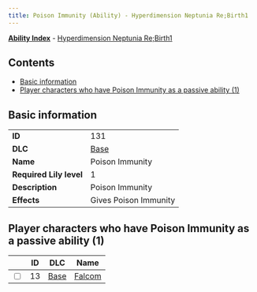```yaml
---
title: Poison Immunity (Ability) - Hyperdimension Neptunia Re;Birth1
---
```


[**Ability Index**](/neptunia/rb1/ability/index.html) - [Hyperdimension Neptunia Re;Birth1](/neptunia/rb1)

## Contents

- [Basic information](#basic-information)
- [Player characters who have Poison Immunity as a passive ability (1)](#player-characters-who-have-poison-immunity-as-a-passive-ability-1)

## Basic information

|   |   |
| -- | -- |
| **ID** | 131
**DLC** | [Base](/neptunia/rb1/dlc/1-base.html)
**Name** | Poison Immunity
**Required Lily level** | 1
**Description** | Poison Immunity
**Effects** | Gives Poison Immunity |


## Player characters who have Poison Immunity as a passive ability (1)

|    | ID | DLC | Name |
| -- | -- | --- | ---- |
| <input type="checkbox" id="rb1-player-1-13" class="trackbox" /> | 13 | [Base](/neptunia/rb1/dlc/1-base.html) | [Falcom](/neptunia/rb1/player/1-13-falcom.html) |
